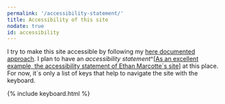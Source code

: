 ```yaml
---
permalink: '/accessibility-statement/'
title: Accessibility of this site
nodate: true
id: accessibility
---
```

I try to make this site accessible by following my [here documented approach](/2020-08-21-my-approach-to-accessibility/). I plan to have an *accessibility statement*^[[As an excellent example, the accessibility statement of Ethan Marcotte´s site](https://ethanmarcotte.com/accessibility/)] at this place. For now, it´s only a list of keys that help to navigate the site with the keyboard.

{% include keyboard.html %}

